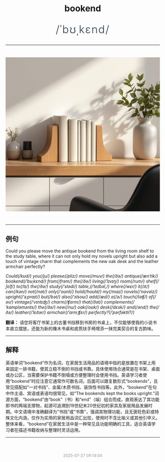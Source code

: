 <div align="center">

# bookend

<div style="margin: 30px 0;">
<h1 style="font-size: 2.5em; font-weight: 300; letter-spacing: 2px; margin: 0; color: #2c3e50;">
/ˈbʊˌkɛnd/
</h1>
</div>

</div>

---

<div align="center" style="margin: 40px 0;">

![bookend](images/bookend.png)

</div>

---

## 例句

Could you please move the antique bookend from the living room shelf to the study table, where it can not only hold my novels upright but also add a touch of vintage charm that complements the new oak desk and the leather armchair perfectly?

*Could(/kʊd/) you(/ju/) please(/pliz/) move(/muv/) the(/ðə/) antique(/ænˈtik/) bookend(/ˈbʊˌkɛnd/) from(/frəm/) the(/ðə/) living(/ˈlɪvɪŋ/) room(/rum/) shelf(/ʃɛlf/) to(/tɪ/) the(/ðə/) study(/ˈstədi/) table,(/ˈteɪbəl,/) where(/wɛr/) it(/ɪt/) can(/kən/) not(/nɑt/) only(/ˈoʊnli/) hold(/hoʊld/) my(/maɪ/) novels(/ˈnɑvəlz/) upright(/ˈəˌpraɪt/) but(/bət/) also(/ˈɔlsoʊ/) add(/æd/) a(/ə/) touch(/təʧ/) of(/əv/) vintage(/ˈvɪntɪʤ/) charm(/ʧɑrm/) that(/ðət/) complements(/ˈkɑmpləmənts/) the(/ðə/) new(/nu/) oak(/oʊk/) desk(/dɛsk/) and(/ənd/) the(/ðə/) leather(/ˈlɛðər/) armchair(/ˈɑrmˌʧɛr/) perfectly?(/ˈpərfəktli?/)*

**翻译：** 请您将客厅书架上的古董书挡移到书房的书桌上，不仅能够使我的小说书本直立摆放，还能为新的橡木书桌和皮质扶手椅增添一抹完美契合的复古韵味。

---

## 解释

英语单词“bookend”作为名词，在家居生活用品的语境中指的是放置在书架上用来固定一排书籍，使其立稳不倒的书挡或书靠。具体使用场合通常是在书架、桌面或办公区，当需要保护书籍不倒塌或方便整理时会使用书挡。英语学习者使用“bookend”时应注意它通常作可数名词，后面可以跟复数形式“bookends”，且常见搭配如“一对书挡”、金属/木质书挡、装饰性书挡等。此外，“bookend”在句中作主语、宾语或表语均很常见，如“The bookends kept the books upright.”词源方面，“bookend”由“book”（书）和“end”（端）组合而成，直观表达了其功能即书的两端支撑物，起源可追溯到19世纪末20世纪初的家具及家居用品发展时期。中文语境中准确翻译为“书挡”或“书靠”，强调其物理功能，且无褒贬色彩或特殊文化内涵，仅作为实用的家居用品词汇出现，使用时不含比喻义或其他引申义。整体来看，“bookend”在家居生活中是一种常见且功能明确的工具，适合英语学习者在描述书籍收纳与整理时灵活运用。


---

<div align="center" style="margin-top: 50px;">
<small style="color: #999; font-size: 0.9em;">2025-07-27 09:14:04</small>
</div>
